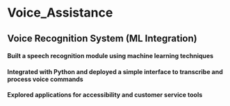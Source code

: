# Voice_Assistance
## Voice Recognition System (ML Integration)

#### Built a speech recognition module using machine learning techniques

#### Integrated with Python and deployed a simple interface to transcribe and process voice commands

#### Explored applications for accessibility and customer service tools
